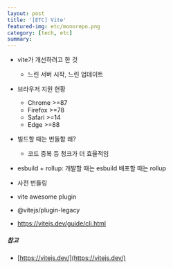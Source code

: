 ```yaml
---
layout: post
title: '[ETC] Vite'
featured-img: etc/monorepo.png
category: [tech, etc]
summary:
---
```


- vite가 개선하려고 한 것
  - 느린 서버 시작, 느린 업데이트
- 브라우저 지원 현황
  - Chrome >=87
  - Firefox >=78
  - Safari >=14
  - Edge >=88
- 빌드할 때는 번들함 왜?
  - 코드 중복 등 청크가 더 효율적임
- esbuild + rollup: 개발할 때는 esbuild 배포할 때는 rollup
- 사전 번들링
- vite awesome plugin
- @vitejs/plugin-legacy

- https://vitejs.dev/guide/cli.html

##### 참고
- [https://vitejs.dev/](https://vitejs.dev/)
